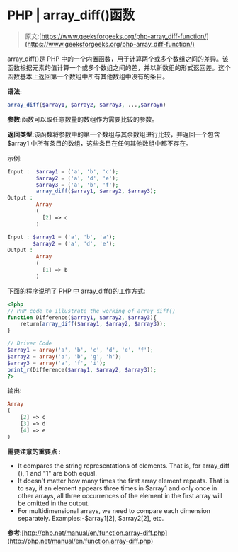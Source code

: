 # PHP | array_diff()函数

> 原文:[https://www.geeksforgeeks.org/php-array_diff-function/](https://www.geeksforgeeks.org/php-array_diff-function/)

array_diff()是 PHP 中的一个内置函数，用于计算两个或多个数组之间的差异。该函数根据元素的值计算一个或多个数组之间的差，并以新数组的形式返回差。这个函数基本上返回第一个数组中所有其他数组中没有的条目。

**语法:**

```php
array_diff($array1, $array2, $array3, ...,$arrayn)

```

**参数**:函数可以取任意数量的数组作为需要比较的参数。

**返回类型**:该函数将参数中的第一个数组与其余数组进行比较，并返回一个包含$array1 中所有条目的数组，这些条目在任何其他数组中都不存在。

示例:

```php
Input :  $array1 = ('a', 'b', 'c');
         $array2 = ('a', 'd', 'e');
         $array3 = ('a', 'b', 'f');
         array_diff($array1, $array2, $array3); 
Output :
         Array
         (
           [2] => c
         )

Input : $array1 = ('a', 'b', 'a');
        $array2 = ('a', 'd', 'e');
Output :
         Array
         (
           [1] => b
         )

```

下面的程序说明了 PHP 中 array_diff()的工作方式:

```php
<?php
// PHP code to illustrate the working of array_diff()
function Difference($array1, $array2, $array3){
    return(array_diff($array1, $array2, $array3));
}

// Driver Code
$array1 = array('a', 'b', 'c', 'd', 'e', 'f');
$array2 = array('a', 'b', 'g', 'h');
$array3 = array('a', 'f', 'i');
print_r(Difference($array1, $array2, $array3));
?>
```

输出:

```php
Array
(
    [2] => c
    [3] => d
    [4] => e
)

```

**需要注意的重要点** :

*   It compares the string representations of elements. That is, for array_diff (), 1 and "1" are both equal.
*   It doesn't matter how many times the first array element repeats. That is to say, if an element appears three times in $array1 and only once in other arrays, all three occurrences of the element in the first array will be omitted in the output.
*   For multidimensional arrays, we need to compare each dimension separately. Examples:-$array1[2], $array2[2], etc.

**参考**:[http://php.net/manual/en/function.array-diff.php](http://php.net/manual/en/function.array-diff.php)
